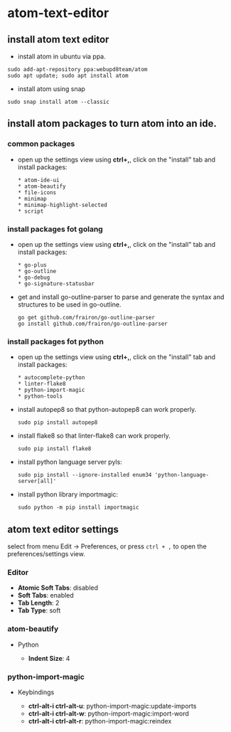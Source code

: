# atom-text-editor

## install atom text editor

* install atom in ubuntu via ppa.

```
sudo add-apt-repository ppa:webupd8team/atom
sudo apt update; sudo apt install atom
```

* install atom using snap

```
sudo snap install atom --classic
```

## install atom packages to turn atom into an ide.

### common packages

* open up the settings view using **ctrl+,**, click on the "install" tab and
  install packages:

      * atom-ide-ui
      * atom-beautify
      * file-icons
      * minimap
      * minimap-highlight-selected
      * script

### install packages fot golang

* open up the settings view using **ctrl+,**, click on the "install" tab and
  install packages:

      * go-plus
      * go-outline
      * go-debug
      * go-signature-statusbar

* get and install go-outline-parser to parse and generate the syntax and structures to be used in go-outline.

    ```
    go get github.com/frairon/go-outline-parser
    go install github.com/frairon/go-outline-parser
    ```

### install packages fot python

* open up the settings view using **ctrl+,**, click on the "install" tab and
  install packages:

      * autocomplete-python
      * linter-flake8
      * python-import-magic
      * python-tools
      
* install autopep8 so that python-autopep8 can work properly.

    ```
    sudo pip install autopep8
    ```

* install flake8 so that linter-flake8 can work properly.

    ```
    sudo pip install flake8
    ```

* install python language server pyls:

    ```
    sudo pip install --ignore-installed enum34 'python-language-server[all]'
    ```

* install python library importmagic:

    ```
    sudo python -m pip install importmagic
    ```

## atom text editor settings

select from menu Edit -> Preferences, or press `ctrl + ,` to open the preferences/settings view.

### Editor 

- **Atomic Soft Tabs**: disabled
- **Soft Tabs**: enabled
- **Tab Length**: 2
- **Tab Type**: soft

### atom-beautify

- Python

    - **Indent Size**: 4

### python-import-magic

- Keybindings

    - **ctrl-alt-i ctrl-alt-u**: python-import-magic:update-imports
    - **ctrl-alt-i ctrl-alt-w**: python-import-magic:import-word
    - **ctrl-alt-i ctrl-alt-r**: python-import-magic:reindex

